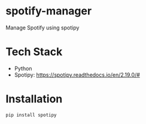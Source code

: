# spotify-manager
Manage Spotify using spotipy

# Tech Stack
- Python
- Spotipy: https://spotipy.readthedocs.io/en/2.19.0/#

# Installation
`pip install spotipy`

